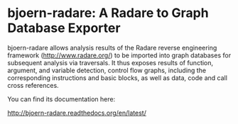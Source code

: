 # bjoern-radare: A Radare to Graph Database Exporter

bjoern-radare allows analysis results of the Radare reverse
engineering framework (http://www.radare.org/) to be imported into
graph databases for subsequent analysis via traversals. It thus
exposes results of function, argument, and variable detection, control
flow graphs, including the corresponding instructions and basic
blocks, as well as data, code and call cross references.

You can find its documentation here:

http://bjoern-radare.readthedocs.org/en/latest/
